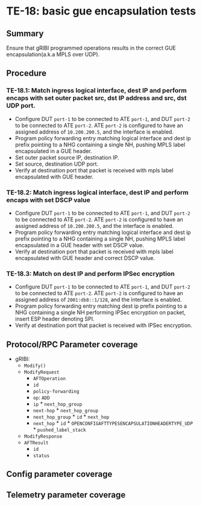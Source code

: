 # TE-18: basic gue encapsulation tests

## Summary

Ensure that gRIBI programmed operations results in the correct GUE encapsulation(a.k.a MPLS over UDP).

## Procedure

### TE-18.1: Match ingress logical interface, dest IP and perform encaps with set outer packet src, dst IP address and src, dst UDP port.

* Configure DUT `port-1` to be connected to ATE `port-1`, and DUT `port-2` to
  be connected to ATE `port-2`. ATE `port-2` is configured to have an assigned
  address of `10.200.200.5`, and the interface is enabled.
* Program policy forwarding entry matching logical interface and dest ip prefix pointing to a NHG containing a single NH, pushing MPLS label
encapsulated in a GUE header.
* Set outer packet source IP, destination IP.
* Set source, destination UDP port.
* Verify at destination port that packet is received with mpls label encapsulated with GUE header.

### TE-18.2: Match ingress logical interface, dest IP and perform encaps with set DSCP value

* Configure DUT `port-1` to be connected to ATE `port-1`, and DUT `port-2` to
  be connected to ATE `port-2`. ATE `port-2` is configured to have an assigned
  address of `10.200.200.5`, and the interface is enabled.
* Program policy forwarding entry matching logical interface and dest ip prefix pointing to a NHG containing a single NH, pushing MPLS label
encapsulated in a GUE header with set DSCP value.
* Verify at destination port that packet is received with mpls label encapsulated with GUE header and correct DSCP value.

### TE-18.3: Match on dest IP and perform IPSec encryption

* Configure DUT `port-1` to be connected to ATE `port-1`, and DUT `port-2` to
  be connected to ATE `port-2`. ATE `port-2` is configured to have an assigned
  address of `2001:db8::1/128`, and the interface is enabled.
* Program policy forwarding entry matching dest ip prefix pointing to a NHG containing a single NH performing IPSec encryption on packet, insert ESP header denoting SPI.
* Verify at destination port that packet is received with IPSec encryption.

## Protocol/RPC Parameter coverage

*   gRIBI:
    *  `Modify()`
      * `ModifyRequest`
        *   `AFTOperation`
          *   `id`
          *   `policy-forwarding`
          *   `op`: `ADD`
          *  `ip`
            * `next_hop_group`
          *  `next-hop`
            *   `next_hop_group`
          *   `next_hop_group`
            *  `id`
            *  `next_hop`
          *   `next_hop`
            * `id`
            * `OPENCONFIGAFTTYPESENCAPSULATIONHEADERTYPE_UDP`
            * `pushed_label_stack`
    *   `ModifyResponse`
    *   `AFTResult`
        *   `id`
        *   `status`

## Config parameter coverage


## Telemetry parameter coverage


